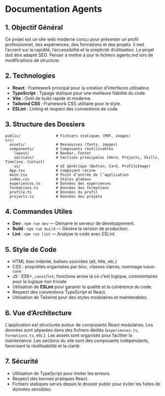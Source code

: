 # Documentation Agents

## 1. Objectif Général
Ce projet est un site web moderne conçu pour présenter un profil professionnel, des expériences, des formations et des projets. Il met l’accent sur la rapidité, l’accessibilité et la simplicité d’utilisation.
Le projet doit être adapté SEO. Penser à mettre à jour le fichiers agents.md lors de modifications de structure.

## 2. Technologies
- **React** : Framework principal pour la création d’interfaces utilisateur.
- **TypeScript** : Typage statique pour une meilleure fiabilité du code.
- **Vite** : Outil de build rapide et moderne.
- **Tailwind CSS** : Framework CSS utilitaire pour le style.
- **ESLint** : Linting et respect des conventions de code.

## 3. Structure des Dossiers
```
public/                # Fichiers statiques (PDF, images)
src/
  assets/              # Ressources (fonts, images)
  components/          # Composants réutilisables
    layout/            # Navbar, Footer
    sections/          # Sections principales (Hero, Projects, Skills, Timeline, Contact)
    ui/                # UI générique (Button, Card, ProfileImage)
  App.tsx              # Composant racine
  main.tsx             # Point d’entrée de l’application
  index.css            # Styles globaux
  experiences.ts       # Données des expériences
  formations.ts        # Données des formations
  profile.ts           # Données du profil
  projects.ts          # Données des projets
```

## 4. Commandes Utiles
- **Dev** : `npm run dev` — Démarre le serveur de développement.
- **Build** : `npm run build` — Génère la version de production.
- **Lint** : `npm run lint` — Analyse le code avec ESLint.

## 5. Style de Code
- HTML bien indenté, balises sourcées (alt, title, etc.)
- CSS : propriétés organisées par bloc, classes claires, nommage `kebab-case`
- JS : ES6+, `const`/`let`, fonctions arrow là où c’est logique, commentaires pour la logique non triviale
- Utilisation de **ESLint** pour garantir la qualité et la cohérence du code.
- Respect des conventions TypeScript et React.
- Utilisation de Tailwind pour des styles modulaires et maintenables.

## 6. Vue d’Architecture
L’application est structurée autour de composants React modulaires. Les données sont séparées dans des fichiers dédiés (`experiences.ts`, `formations.ts`, etc.). Les assets sont organisés pour faciliter la maintenance. Les sections du site sont des composants indépendants, favorisant la réutilisabilité et la clarté.

## 7. Sécurité
- Utilisation de TypeScript pour limiter les erreurs.
- Respect des bonnes pratiques React.
- Fichiers statiques servis depuis le dossier public pour éviter les fuites de données sensibles.
